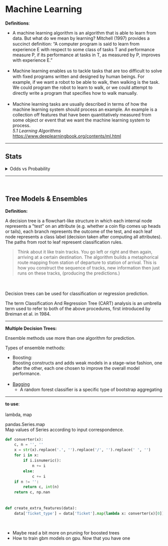 

# Machine Learning



**Definitions**: 

- A machine learning algorithm is an algorithm that is able to learn from data. But what do we mean by learning? Mitchell (1997) provides a succinct deﬁnition: “A computer program is said to learn from experience E with respect to some class of tasks T and performance measure P, if its performance at tasks in T, as measured by P, improves with experience E.” <br> <br>
- Machine learning enables us to tackle tasks that are too difficult to solve with ﬁxed programs written and designed by human beings.  For example, if we want a robot to be able to walk, then walking is the task. We could program the robot to learn to walk, or we could attempt to directly write a program that speciﬁes how to walk manually. <br><br>
- Machine learning tasks are usually described in terms of how the machine learning system should process an example. An example is a collection off features that have been quantitatively measured from some object or event that we want the machine learning system to process.
  <br>*5.1 Learning Algorithms* https://www.deeplearningbook.org/contents/ml.html
  
---
## Stats

<details>
  <summary>Odds vs Probability</summary>
  
  
[Odds vs Probability](https://www.youtube.com/watch?v=ARfXDSkQf1Y)
![Odds vs Probability](1.png)<br>
Above odds, below probability.<br>
![Odds vs Probability](2.png)
<br>
From probability to odds: <br>
0.625/0.375
<br>
</details>

---
<br>

## Tree Models & Ensembles 


**Definition:**


A decision tree is a flowchart-like structure in which each internal node represents a "test" on an attribute (e.g. whether a coin flip comes up heads or tails), each branch represents the outcome of the test, and each leaf node represents a class label (decision taken after computing all attributes). The paths from root to leaf represent classification rules.

> Think about it like train tracks. You go left or right and then again, arriving at a certain destination. The algorithm builds a metaphorical route mapping from station of departure to station of arrival. This is how you construct the sequence of tracks, new information then just runs on these tracks, (producing the predictions.) 

<br>
<br>
Decision trees can be used for classification or regression prediction.

The term Classification And Regression Tree (CART) analysis is an umbrella term used to refer to both of the above procedures, first introduced by Breiman et al. in 1984.

---

**Multiple Decision Trees:**

Ensemble methods use more than one algorithm for prediction. 

Types of ensemble methods: 
- Boosting: <br>
    Boosting constructs and adds weak models in a stage-wise fashion, one after the other, each one chosen to improve the overall model performance.
  <br><br>
- [Bagging](https://blog.mlreview.com/gradient-boosting-from-scratch-1e317ae4587d)
    - A random forest classifier is a specific type of bootstrap aggregating
---

**to use**: <Br><Br>
lambda, map 

pandas.Series.map
<Br>
Map values of Series according to input correspondence.
```python
def converter(x):
    c, n = '', ''
    x = str(x).replace('.', '').replace('/', '').replace(' ', '')
    for i in x:
        if i.isnumeric():
            n += i
        else:
            c += i
    if n != '':
        return c, int(n)
    return c, np.nan


def create_extra_features(data):
    data['Ticket_type'] = data['Ticket'].map(lambda x: converter(x)[0])
```
<br>

- Maybe read a bit more on pruning for boosted trees
- How to train gbm models on gpu. Now that you have one 
